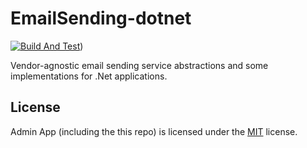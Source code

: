 # EmailSending-dotnet

[![Build And Test](https://github.com/adminapp-foundation/EmailSending-dotnet/actions/workflows/build-and-test.yml/badge.svg)](https://github.com/adminapp-foundation/EmailSending-dotnet/actions/workflows/build-and-test.yml))

Vendor-agnostic email sending service abstractions and some implementations for .Net applications.

## License

Admin App (including the this repo) is licensed under the [MIT](LICENSE.txt) license.
